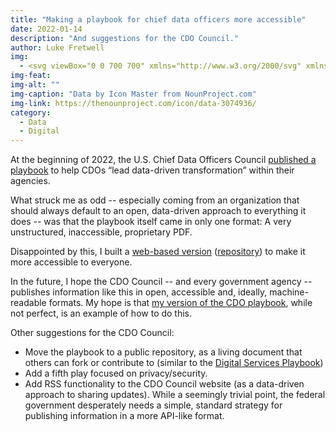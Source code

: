 ```yaml
---
title: "Making a playbook for chief data officers more accessible"
date: 2022-01-14
description: "And suggestions for the CDO Council."
author: Luke Fretwell
img: 
  - <svg viewBox="0 0 700 700" xmlns="http://www.w3.org/2000/svg" xmlns:xlink="http://www.w3.org/1999/xlink"><path d="M338.8 425.6c94.191 0 145.6-24.023 145.6-36.398l-.004-81.09c-30.629 18.367-88.367 27.887-145.6 27.887s-114.97-9.52-145.6-27.887v81.086c0 12.375 51.41 36.402 145.6 36.402zM484.4 165.2c0 20.105-65.188 36.402-145.6 36.402-80.414 0-145.6-16.297-145.6-36.402 0-20.102 65.188-36.398 145.6-36.398 80.41 0 145.6 16.297 145.6 36.398"/><path d="M338.8 313.6c94.191 0 145.6-24.023 145.6-36.398l-.004-81.09c-30.629 18.367-88.367 27.887-145.6 27.887s-114.97-9.52-145.6-27.887v81.086c0 12.375 51.41 36.402 145.6 36.402z"/><use x="70" y="644" xlink:href="#prefix__u"/><use x="90.551" y="644" xlink:href="#prefix__c"/><use x="104.359" y="644" xlink:href="#prefix__a"/><use x="123.348" y="644" xlink:href="#prefix__e"/><use x="142.242" y="644" xlink:href="#prefix__b"/><use x="155.629" y="644" xlink:href="#prefix__a"/><use x="174.617" y="644" xlink:href="#prefix__k"/><use x="204.41" y="644" xlink:href="#prefix__j"/><use x="224.453" y="644" xlink:href="#prefix__i"/><use x="252.453" y="644" xlink:href="#prefix__h"/><use x="262.867" y="644" xlink:href="#prefix__g"/><use x="279.469" y="644" xlink:href="#prefix__d"/><use x="298.703" y="644" xlink:href="#prefix__f"/><use x="328.383" y="644" xlink:href="#prefix__t"/><use x="356.25" y="644" xlink:href="#prefix__e"/><use x="375.141" y="644" xlink:href="#prefix__s"/><use x="391.809" y="644" xlink:href="#prefix__b"/><use x="405.195" y="644" xlink:href="#prefix__a"/><use x="424.184" y="644" xlink:href="#prefix__c"/><use x="70" y="672" xlink:href="#prefix__r"/><use x="82.184" y="672" xlink:href="#prefix__c"/><use x="95.992" y="672" xlink:href="#prefix__d"/><use x="115.227" y="672" xlink:href="#prefix__q"/><use x="154.152" y="672" xlink:href="#prefix__b"/><use x="167.535" y="672" xlink:href="#prefix__p"/><use x="187.469" y="672" xlink:href="#prefix__a"/><use x="216.207" y="672" xlink:href="#prefix__o"/><use x="239.641" y="672" xlink:href="#prefix__d"/><use x="258.879" y="672" xlink:href="#prefix__n"/><use x="278.813" y="672" xlink:href="#prefix__f"/><use x="308.492" y="672" xlink:href="#prefix__m"/><use x="329.016" y="672" xlink:href="#prefix__c"/><use x="342.82" y="672" xlink:href="#prefix__d"/><use x="362.059" y="672" xlink:href="#prefix__l"/><use x="371.656" y="672" xlink:href="#prefix__a"/><use x="390.648" y="672" xlink:href="#prefix__g"/><use x="407.242" y="672" xlink:href="#prefix__b"/></svg>
img-feat: 
img-alt: ""
img-caption: "Data by Icon Master from NounProject.com"
img-link: https://thenounproject.com/icon/data-3074936/
category:
  - Data
  - Digital
---
```


At the beginning of 2022, the U.S. Chief Data Officers Council [published a playbook](/radar/cdo-council-2021-playbook) to help CDOs “lead data-driven transformation” within their agencies.

What struck me as odd -- especially coming from an organization that should always default to an open, data-driven approach to everything it does -- was that the playbook itself came in only one format: A very unstructured, inaccessible, proprietary PDF.

Disappointed by this, I built a [web-based version](https://cdoplaybook.govfresh.com) ([repository](https://github.com/govfresh/cdo-playbook)) to make it more accessible to everyone.

In the future, I hope the CDO Council -- and every government agency -- publishes information like this in open, accessible and, ideally, machine-readable formats. My hope is that [my version of the CDO playbook](https://cdoplaybook.govfresh.com), while not perfect, is an example of how to do this.

Other suggestions for the CDO Council:

* Move the playbook to a public repository, as a living document that others can fork or contribute to (similar to the [Digital Services Playbook](https://playbook.cio.gov/))
* Add a fifth play focused on privacy/security.
* Add RSS functionality to the CDO Council website (as a data-driven approach to sharing updates). While a seemingly trivial point, the federal government desperately needs a simple, standard strategy for publishing information in a more API-like format.